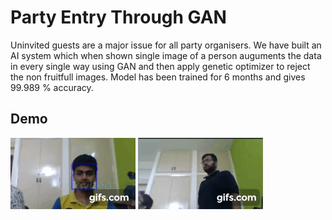 # Party Entry Through GAN

Uninvited guests are a major issue for all party organisers. We have built an AI system which when shown single image of a person auguments the data in every single way using GAN and then apply genetic optimizer to reject the non fruitfull images. Model has been trained for 6 months and gives 99.989 % accuracy.


## Demo

![DEMO](gif4.gif)
![Demo2](gif5.gif)
